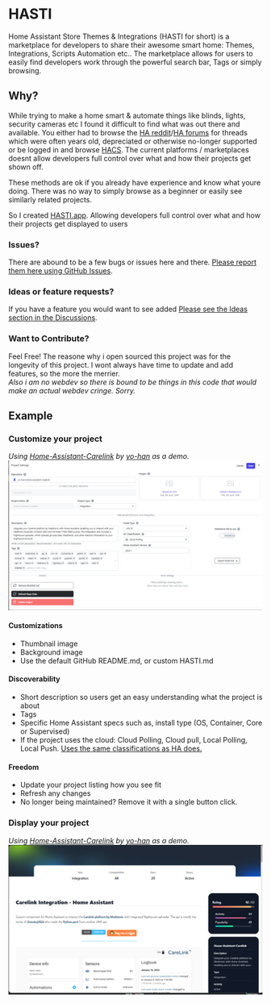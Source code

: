 
# HASTI 

Home Assistant Store Themes & Integrations (HASTI for short) is a marketplace for developers to share their awesome smart home: Themes, Integrations, Scripts Automation etc..
The marketplace allows for users to easily find developers work through the powerful search bar, Tags or simply browsing.

## Why?
While trying to make a home smart & automate things like blinds, lights, security cameras etc I found it difficult to find what was out there and available. You either had to browse the [HA reddit](https://www.reddit.com/r/homeassistant/)/[HA forums](https://community.home-assistant.io/) for threads which were often years old, depreciated or otherwise no-longer supported or be logged in and browse [HACS](https://hacs.xyz/). The current platforms / marketplaces doesnt allow developers full control over what and how their projects get shown off.

These methods are ok if you already have experience and know what youre doing. There was no way to simply browse as a beginner or easily see similarly related projects. 

So I created [HASTI.app](https://hasti.app/). Allowing developers full control over what and how their projects get displayed to users



### Issues?
There are abound to be a few bugs or issues here and there. [Please report them here using GitHub Issues](https://github.com/JamesWRC/hasti/issues).

### Ideas or feature requests?
If you have a feature you would want to see added [Please see the Ideas section in the Discussions](https://github.com/JamesWRC/hasti/issues).

### Want to Contribute?
Feel Free! The reasone why i open sourced this project was for the longevity of this project. I wont always have time to update and add features, so the more the merrier. <br/>
*Also i am no webdev so there is bound to be things in this code that would make an actual webdev cringe. Sorry.*



## Example
### Customize your project
*Using [Home-Assistant-Carelink](https://github.com/yo-han/Home-Assistant-Carelink) by [yo-han](https://github.com/yo-han) as a demo.*
![Project setting example](images\ProjectSettingsExample.png)

#### Customizations
- Thumbnail image
- Background image
- Use the default GitHub README.md, or custom HASTI.md

#### Discoverability
- Short description so users get an easy understanding what the project is about
- Tags
- Specific Home Assistant specs such as, install type (OS, Container, Core or Supervised)
- If the project uses the cloud: Cloud Polling, Cloud pull, Local Polling, Local Push. [Uses the same classifications as HA does.](https://www.home-assistant.io/blog/2016/02/12/classifying-the-internet-of-things/)

#### Freedom
- Update your project listing how you see fit
- Refresh any changes 
- No longer being maintained? Remove it with a single button click.

### Display your project
*Using [Home-Assistant-Carelink](https://github.com/yo-han/Home-Assistant-Carelink) by [yo-han](https://github.com/yo-han) as a demo.*
![Rendered example](images\ProjectRenderExample.png)
